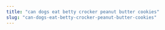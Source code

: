 ```yaml
---
title: "can dogs eat betty crocker peanut butter cookies"
slug: "can-dogs-eat-betty-crocker-peanut-butter-cookies"
---
```


